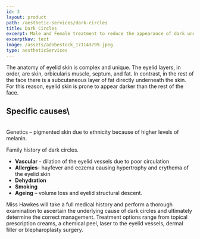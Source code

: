 ```yaml
---
id: 3
layout: product
path: /aesthetic-services/dark-circles
title: Dark Circles
excerpt: Male and Female treatment to reduce the appearance of dark under eye circles.
excerptNav: text
image: /assets/adobestock_171143799.jpeg
type: aestheticServices
---
```


The anatomy of eyelid skin is complex and unique. The eyelid layers, in order, are skin, orbicularis muscle, septum, and fat. In contrast, in the rest of the face there is a subcutaneous layer of fat directly underneath the skin. For this reason, eyelid skin is prone to appear darker than the rest of the face.

## Specific causes\

\
Genetics – pigmented skin due to ethnicity because of higher levels of melanin.

Family history of dark circles.

- **Vascular** - dilation of the eyelid vessels due to poor circulation
- **Allergies**- hayfever and eczema causing hypertrophy and erythema of the eyelid skin
- **Dehydration**
- **Smoking**
- **Ageing** – volume loss and eyelid structural descent.

Miss Hawkes will take a full medical history and perform a thorough examination to ascertain the underlying cause of dark circles and ultimately determine the correct management. Treatment options range from topical prescription creams, a chemical peel, laser to the eyelid vessels, dermal filler or blepharoplasty surgery.
